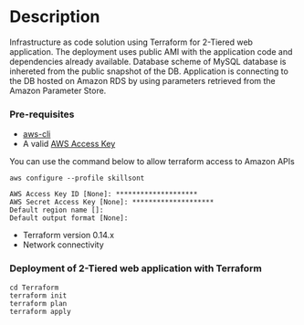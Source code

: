 ###

# Description

Infrastructure as code solution using Terraform for 2-Tiered web application.
The deployment uses public AMI with the application code and dependencies already available.
Database scheme of MySQL database is inhereted from the public snapshot of the DB.
Application is connecting to the DB hosted on Amazon RDS by using parameters retrieved from the Amazon Parameter Store.

### Pre-requisites

- [aws-cli](https://docs.aws.amazon.com/cli/latest/userguide/getting-started-install.html)
- A valid [AWS Access Key](https://docs.aws.amazon.com/IAM/latest/UserGuide/id_credentials_access-keys.html#Using_CreateAccessKey)


You can use the command below to allow terraform access to Amazon APIs  

```
aws configure --profile skillsont

AWS Access Key ID [None]: ********************
AWS Secret Access Key [None]: ********************
Default region name []: 
Default output format [None]: 

```

- Terraform version 0.14.x
- Network connectivity

### Deployment of  2-Tiered web application with Terraform

```
cd Terraform
terraform init
terraform plan
terraform apply 
```

